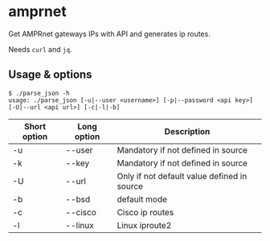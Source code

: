 # amprnet

Get AMPRnet gateways IPs with API and generates ip routes.

Needs `curl` and `jq`.

## Usage & options
```
$ ./parse_json -h
usage: ./parse_json [-u|--user <username>] [-p|--password <api key>] [-U|--url <api url>] [-c|-l|-b]
```

| Short option | Long option | Description |
| ----------- | ----------- | ----------- |
| -u | --user | Mandatory if not defined in source |
| -k | --key | Mandatory if not defined in source |
| -U | --url | Only if not default value defined in source |
| -b | --bsd | default mode |
| -c | --cisco | Cisco ip routes |
| -l | --linux | Linux iproute2 |
